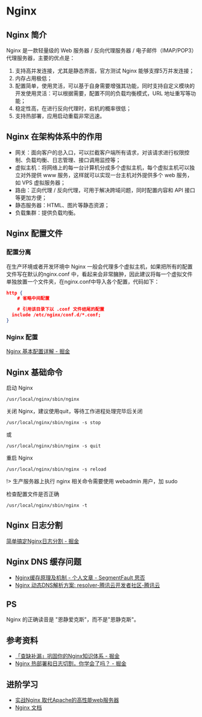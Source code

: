 # Nginx

## Nginx 简介

Nginx 是一款轻量级的 Web 服务器 / 反向代理服务器 / 电子邮件（IMAP/POP3）代理服务器，主要的优点是：

1. 支持高并发连接，尤其是静态界面，官方测试 Nginx 能够支撑5万并发连接；
2. 内存占用极低；
3. 配置简单，使用灵活，可以基于自身需要增强其功能，同时支持自定义模块的开发使用灵活：可以根据需要，配置不同的负载均衡模式，URL 地址重写等功能；
4. 稳定性高，在进行反向代理时，宕机的概率很低；
5. 支持热部署，应用启动重载非常迅速。

## Nginx 在架构体系中的作用

- 网关：面向客户的总入口，可以拦截客户端所有请求，对该请求进行权限控制、负载均衡、日志管理、接口调用监控等；
- 虚拟主机：将网络上的每一台计算机分成多个虚拟主机，每个虚拟主机可以独立对外提供 www 服务，这样就可以实现一台主机对外提供多个 web 服务，如 VPS 虚拟服务器；
- 路由：正向代理 / 反向代理，可用于解决跨域问题，同时配置内容和 API 接口等更加方便；
- 静态服务器：HTML、图片等静态资源；
- 负载集群：提供负载均衡。

## Nginx 配置文件

### 配置分离

在生产环境或者开发环境中 Nginx 一般会代理多个虚拟主机，如果把所有的配置文件写在默认的nginx.conf 中，看起来会非常臃肿，因此建议将每一个虚拟文件单独放置一个文件夹，在nginx.conf中导入各个配置，代码如下：

```json
http {
	# 省略中间配置

	# 引用该目录下以 .conf 文件结尾的配置
  include /etc/nginx/conf.d/*.conf;
}
```

### Nginx 配置

[Nginx 基本配置详解 - 掘金](https://juejin.cn/post/6844903575210967048#heading-14)

## Nginx 基础命令

启动 Nginx
```shell
/usr/local/nginx/sbin/nginx
```
关闭 Nginx，建议使用quit，等待工作进程处理完毕后关闭
```shell
/usr/local/nginx/sbin/nginx -s stop
```
或
```shell
/usr/local/nginx/sbin/nginx -s quit
```
重启 Nginx 
```shell
/usr/local/nginx/sbin/nginx -s reload
```

!> 生产服务器上执行 nginx 相关命令需要使用 webadmin 用户，加 sudo

检查配置文件是否正确
```shell
/usr/local/nginx/sbin/nginx -t
```

## Nginx 日志分割

[简单搞定Nginx日志分割 - 掘金](https://juejin.cn/post/6844903763216433159)

## Nginx DNS 缓存问题

- [Nginx缓存原理及机制 - 个人文章 - SegmentFault 思否](https://segmentfault.com/a/1190000020475756)
- [Nginx 动态DNS解析方案: resolver-腾讯云开发者社区-腾讯云](https://cloud.tencent.com/developer/article/1888426)

## PS

Nginx 的正确读音是 "恩静爱克斯"，而不是"恩静克斯"。

## 参考资料

- [「查缺补漏」巩固你的Nginx知识体系 - 掘金](https://juejin.cn/post/6870264679063617550)
- [Nginx 热部署和日志切割，你学会了吗？ - 掘金](https://juejin.cn/post/6844903985682481159#heading-2)
## 进阶学习
- [实战Nginx 取代Apache的高性能web服务器](https://book.douban.com/subject/4251875/)
- [Nginx 文档](https://nginx.org/en/docs/)
